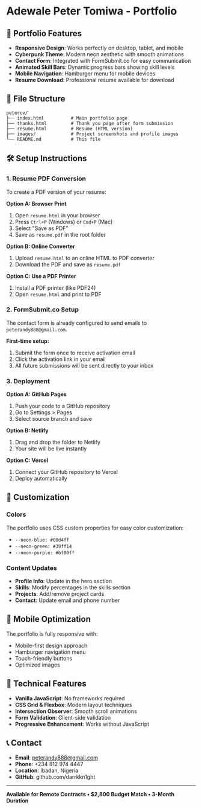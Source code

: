 # Adewale Peter Tomiwa - Portfolio

## 🚀 Portfolio Features

- **Responsive Design**: Works perfectly on desktop, tablet, and mobile
- **Cyberpunk Theme**: Modern neon aesthetic with smooth animations
- **Contact Form**: Integrated with FormSubmit.co for easy communication
- **Animated Skill Bars**: Dynamic progress bars showing skill levels
- **Mobile Navigation**: Hamburger menu for mobile devices
- **Resume Download**: Professional resume available for download

## 📁 File Structure

```
petercv/
├── index.html          # Main portfolio page
├── thanks.html         # Thank you page after form submission
├── resume.html         # Resume (HTML version)
├── images/             # Project screenshots and profile images
└── README.md           # This file
```

## 🛠️ Setup Instructions

### 1. Resume PDF Conversion

To create a PDF version of your resume:

**Option A: Browser Print**
1. Open `resume.html` in your browser
2. Press `Ctrl+P` (Windows) or `Cmd+P` (Mac)
3. Select "Save as PDF"
4. Save as `resume.pdf` in the root folder

**Option B: Online Converter**
1. Upload `resume.html` to an online HTML to PDF converter
2. Download the PDF and save as `resume.pdf`

**Option C: Use a PDF Printer**
1. Install a PDF printer (like PDF24)
2. Open `resume.html` and print to PDF

### 2. FormSubmit.co Setup

The contact form is already configured to send emails to `peterandy888@gmail.com`. 

**First-time setup:**
1. Submit the form once to receive activation email
2. Click the activation link in your email
3. All future submissions will be sent directly to your inbox

### 3. Deployment

**Option A: GitHub Pages**
1. Push your code to a GitHub repository
2. Go to Settings > Pages
3. Select source branch and save

**Option B: Netlify**
1. Drag and drop the folder to Netlify
2. Your site will be live instantly

**Option C: Vercel**
1. Connect your GitHub repository to Vercel
2. Deploy automatically

## 🎨 Customization

### Colors
The portfolio uses CSS custom properties for easy color customization:
- `--neon-blue: #00d4ff`
- `--neon-green: #39ff14`
- `--neon-purple: #bf00ff`

### Content Updates
- **Profile Info**: Update in the hero section
- **Skills**: Modify percentages in the skills section
- **Projects**: Add/remove project cards
- **Contact**: Update email and phone number

## 📱 Mobile Optimization

The portfolio is fully responsive with:
- Mobile-first design approach
- Hamburger navigation menu
- Touch-friendly buttons
- Optimized images

## 🔧 Technical Features

- **Vanilla JavaScript**: No frameworks required
- **CSS Grid & Flexbox**: Modern layout techniques
- **Intersection Observer**: Smooth scroll animations
- **Form Validation**: Client-side validation
- **Progressive Enhancement**: Works without JavaScript

## 📞 Contact

- **Email**: peterandy888@gmail.com
- **Phone**: +234 812 974 4447
- **Location**: Ibadan, Nigeria
- **GitHub**: github.com/darrkkn1ght

---

**Available for Remote Contracts • $2,800 Budget Match • 3-Month Duration** 